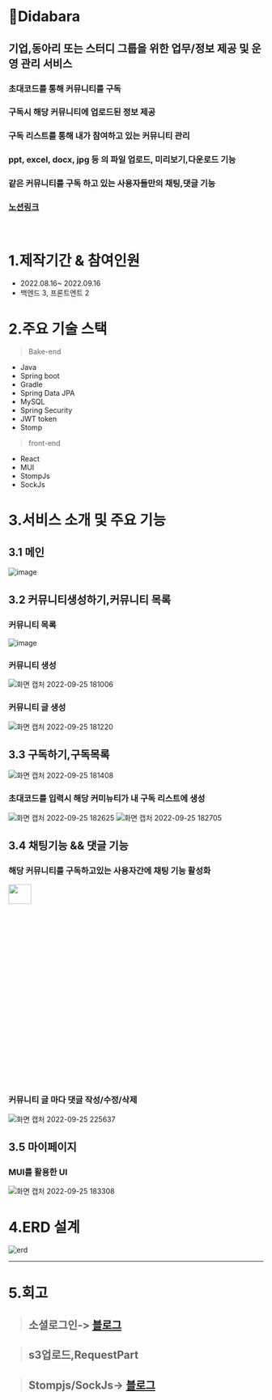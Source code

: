 # 📌Didabara

## **기업,동아리 또는 스터디 그룹을 위한 업무/정보 제공 및 운영 관리 서비스**

### **초대코드를 통해 커뮤니티를 구독**

### **구독시 해당 커뮤니티에 업로드된 정보 제공**

### **구독 리스트를 통해 내가 참여하고 있는 커뮤니티 관리**

### **ppt, excel, docx, jpg 등 의 파일 업로드, 미리보기,다운로드 기능**

### **같은 커뮤니티를 구독 하고 있는 사용자들만의 채팅,댓글 기능**

### [노션링크](https://www.notion.so/Didabara-2e11a1d74ba34f2587894d6eeafd41ce)

<br/>

# 1.제작기간 & 참여인원

- 2022.08.16~ 2022.09.16
- 백엔드 3, 프론트엔트 2

# 2.주요 기술 스택

> Bake-end

- Java
- Spring boot
- Gradle
- Spring Data JPA
- MySQL
- Spring Security
- JWT token
- Stomp

> front-end

- React
- MUI
- StompJs
- SockJs

# 3.서비스 소개 및 주요 기능

## 3.1 메인

![image](https://user-images.githubusercontent.com/104490310/192136242-26e2f247-e951-4487-903f-eb4b69c36d6d.png)

## 3.2 커뮤니티생성하기,커뮤니티 목록

### 커뮤니티 목록

![image](https://user-images.githubusercontent.com/104490310/192136250-f425204e-3702-4c37-b889-d7fb7a0bcfed.png)

### 커뮤니티 생성

![화면 캡처 2022-09-25 181006](https://user-images.githubusercontent.com/104490310/192136370-98b0f000-5863-4796-a802-734fef79345a.png)

### 커뮤니티 글 생성

![화면 캡처 2022-09-25 181220](https://user-images.githubusercontent.com/104490310/192136407-d9ff7b6f-608e-4871-8fe4-132984f07a89.png)

## 3.3 구독하기,구독목록

![화면 캡처 2022-09-25 181408](https://user-images.githubusercontent.com/104490310/192136820-804119b0-9d8e-4033-ad2e-4681314621c2.png)

### 초대코드를 입력시 해당 커미뉴티가 내 구독 리스트에 생성

![화면 캡처 2022-09-25 182625](https://user-images.githubusercontent.com/104490310/192136937-10063713-b955-44f4-8073-727e73a6bcd3.png)
![화면 캡처 2022-09-25 182705](https://user-images.githubusercontent.com/104490310/192136948-a1d3bcbf-349c-4f65-8d71-9f8796485155.png)

## 3.4 채팅기능 && 댓글 기능

### 해당 커뮤니티를 구독하고있는 사용자간에 채팅 기능 활성화

<img src= "https://user-images.githubusercontent.com/104490310/192137024-f946af1a-0e7c-4e0c-bc73-f8f45627956d.png" height="10%" width="30%">

### 커뮤니티 글 마다 댓글 작성/수정/삭제

![화면 캡처 2022-09-25 225637](https://user-images.githubusercontent.com/104490310/192147413-25134da2-0d40-4590-bb20-cc75fe0bcca6.png)

## 3.5 마이페이지

### MUI를 활용한 UI

![화면 캡처 2022-09-25 183308](https://user-images.githubusercontent.com/104490310/192137128-ec7e61b6-8f31-4a17-be48-ebb1e8d5b0a4.png)

# 4.ERD 설계

![erd](https://user-images.githubusercontent.com/104490310/191962636-01440206-4a7f-47b4-824a-a47e2d2b3729.png)

---

# 5.회고

> ## **소셜로그인**-> [블로그 ](https://velog.io/@akskflwn/Rest-API-%ED%99%9C%EC%9A%A9%ED%95%9C-%EC%B9%B4%EC%B9%B4%EC%98%A4-%EC%86%8C%EC%85%9C-%EB%A1%9C%EA%B7%B8%EC%9D%B8-%EA%B5%AC%ED%98%84ReactSpring-boot)

> ## s3업로드,RequestPart

> ## Stompjs/SockJs-> [블로그](https://velog.io/@akskflwn/StompJs%EC%99%80-SockJs)

<!-- -좋았던점-

웹 개발 첫 프로젝트였지만 로그인 하나만큼은 제대로 해보고싶은 마음이 컸다.그래서 소셜로그인도 구현해보고 이메일 인증,휴대폰 인증까지 모두 구현해봤다 . 내 코드가 좋은 코드는 아니겠지만 아직 좋은 코드를 작성할수있는 실력도 안되고 개발기간이 짧아 구현한다는것 자체에 의미를 두면서 프로젝트를 진행했던거같다.
사용할줄도 모르는 API를 가져와 사용해보고, S3에 내 버킷을 만들어 파일을 업로드해보고 , 업로드한 파일을 가져다 지워보고 수정도 해보고 라이브러리를 끌고와서 pdf로 변환해가는 과정들 하나하나가 신기하고 재밌었다.

-아쉬웠던점-

OAuth의 원리에 대해 충분히 공부하고 코드를 작성했다면, 매일매일 코드 리뷰 시간을 가져 서로의 진행상황을 공유하여 부족한 부분을 도와주었다면 조금더 좋은 결과물이 나왔을거같다.

-?다짐?-

HTTP 웹 기본 지식을 조금 더 공부하는 시간이 있으면 좋을거같다.

Clean Code에 대해 공부를 해야할거같다 -->
